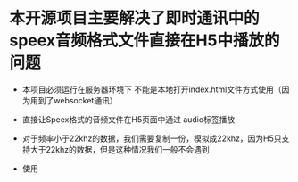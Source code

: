 # 本开源项目主要解决了即时通讯中的speex音频格式文件直接在H5中播放的问题

* 本项目必须运行在服务器环境下 不能是本地打开index.html文件方式使用（因为用到了websocket通讯）

* 直接让Speex格式的音频文件在H5页面中通过 audio标签播放

* 对于频率小于22khz的数据，我们需要复制一份，模拟成22khz，因为H5只支持大于22khz的数据，但是这种情况我们一般不会遇到

* 使用<script>标签引入源码

* 如果你想要在页面中通过写死的形式 静态播放 speex文件 引入后源码在全局顶部调用函数  initAudio()  

* 如果你的<audio>标签中  src属性是动态的，那么请你每次修改src属性前调用函数initAudio()，否则不可以播放speex格式的音频文件

* speex格式音频文件，后缀可能是ogg的，但是任然可以播放

* 本项目不支持任何模块化  禁止在框架中通过 import或者require导入  

* MVVM框架和原生的JS使用方法都是通过script引入，全局调用initAudio函数

* 只能通过script引入，谢谢！ 

# English 

# This open source project addresses the issue of speex audio files being played directly into H5 in instant messaging
* Direct Speex audio files to the audio tag on H5 pages
* For data with frequency less than 22khz, we need to copy it and simulate it as 22khz, because H5 only supports data larger than 22khz, but we will not encounter this kind of situation
* Use <script> tag to introduce source code
* If you want to play the speex file statically on the page by writing it out, call the function initAudio() at the top of the global table
* If the SRC attribute in your <audio> tag is dynamic, call the function initAudio() every time you change the SRC attribute, otherwise you cannot play speex audio files
* speex format audio file, suffix may be ogg, but still playable
* This project does not support any modularity that prohibits imports or require imports from the framework
* Both the MVVM framework and native JS use methods are introduced through script and call initAudio function globally
* Can only be introduced through script, thanks!



